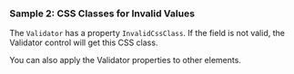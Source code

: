 ### Sample 2: CSS Classes for Invalid Values

The `Validator` has a property `InvalidCssClass`. If the field is not valid, the Validator control will get this CSS class.

You can also apply the Validator properties to other elements.